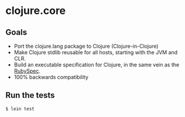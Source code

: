 # clojure.core

## Goals

* Port the clojure.lang package to Clojure (Clojure-in-Clojure)
* Make Clojure stdlib reusable for all hosts, starting with the JVM and CLR.
* Build an executable specification for Clojure, in the same vein as the [RubySpec](http://rubyspec.org/).
* 100% backwards compatibility

## Run the tests

```bash
$ lein test
```
